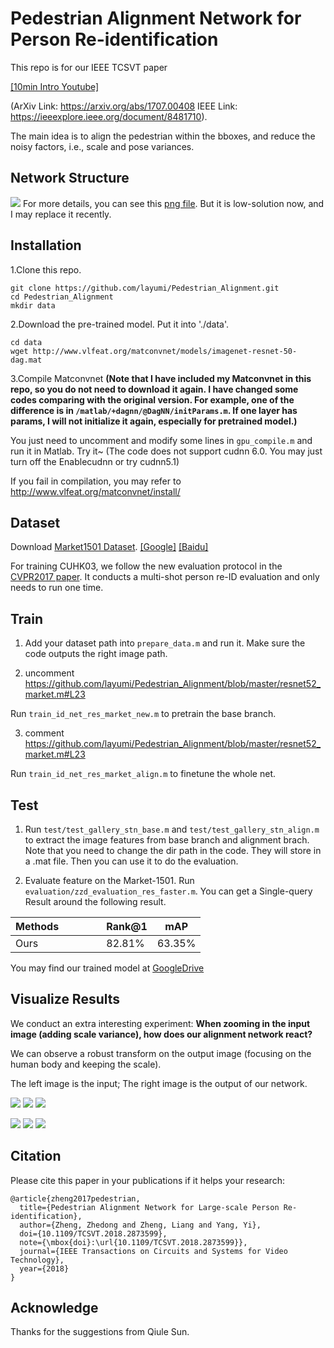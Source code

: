 # Pedestrian Alignment Network for Person Re-identification

This repo is for our IEEE TCSVT paper 

[[10min Intro Youtube]](https://www.youtube.com/watch?v=OJR43TzS3a8&t=41s&ab_channel=IEEETransonCircuits%26SystemforVideoTech)

(ArXiv Link: https://arxiv.org/abs/1707.00408 IEEE Link: https://ieeexplore.ieee.org/document/8481710). 

The main idea is to align the pedestrian within the bboxes, and reduce the noisy factors, i.e., scale and pose variances.

## Network Structure
![](https://github.com/layumi/Pedestrian_Alignment/blob/master/fig2.jpg)
For more details, you can see this [png file](https://raw.githubusercontent.com/layumi/Pedestrian_Alignment/master/PAN.png). But it is low-solution now, and I may replace it recently.

## Installation
1.Clone this repo.

    git clone https://github.com/layumi/Pedestrian_Alignment.git
    cd Pedestrian_Alignment
    mkdir data

2.Download the pre-trained model. Put it into './data'.

    cd data
    wget http://www.vlfeat.org/matconvnet/models/imagenet-resnet-50-dag.mat
    
3.Compile Matconvnet
**(Note that I have included my Matconvnet in this repo, so you do not need to download it again. I have changed some codes comparing with the original version. For example, one of the difference is in `/matlab/+dagnn/@DagNN/initParams.m`. If one layer has params, I will not initialize it again, especially for pretrained model.)**

You just need to uncomment and modify some lines in `gpu_compile.m` and run it in Matlab. Try it~
(The code does not support cudnn 6.0. You may just turn off the Enablecudnn or try cudnn5.1)

If you fail in compilation, you may refer to http://www.vlfeat.org/matconvnet/install/
    
## Dataset
Download [Market1501 Dataset](http://www.liangzheng.org/Project/project_reid.html). [[Google]](https://drive.google.com/file/d/0B8-rUzbwVRk0c054eEozWG9COHM/view) [[Baidu]](https://pan.baidu.com/s/1ntIi2Op)

For training CUHK03, we follow the new evaluation protocol in the [CVPR2017 paper](https://github.com/zhunzhong07/person-re-ranking). It conducts a multi-shot person re-ID evaluation and only needs to run one time.

## Train
1. Add your dataset path into `prepare_data.m` and run it. Make sure the code outputs the right image path.

2. uncomment https://github.com/layumi/Pedestrian_Alignment/blob/master/resnet52_market.m#L23 

Run `train_id_net_res_market_new.m` to pretrain the base branch.

3. comment https://github.com/layumi/Pedestrian_Alignment/blob/master/resnet52_market.m#L23 

Run `train_id_net_res_market_align.m` to finetune the whole net.

## Test
1. Run `test/test_gallery_stn_base.m` and `test/test_gallery_stn_align.m` to extract the image features from base branch and alignment brach. Note that you need to change the dir path in the code. They will store in a .mat file. Then you can use it to do the evaluation.

2. Evaluate feature on the Market-1501. Run `evaluation/zzd_evaluation_res_faster.m`. You can get a Single-query Result around the following result.

| Methods               | Rank@1 | mAP    | 
| --------              | -----  | ----   | 
| Ours           | 82.81% | 63.35% | 

You may find our trained model at [GoogleDrive](https://drive.google.com/open?id=1X09jnURIicQk7ivHjVkq55NHPB86hQT0)
## Visualize Results
We conduct an extra interesting experiment:
**When zooming in the input image (adding scale variance), how does our alignment network react?**

We can observe a robust transform on the output image (focusing on the human body and keeping the scale).

The left image is the input; The right image is the output of our network.

![](https://github.com/layumi/Person_re-ID_stn/blob/master/gif/0018_c4s1_002351_02_zoomin.gif)
    ![](https://github.com/layumi/Person_re-ID_stn/blob/master/gif/0153_c4s1_026076_03_zoomin.gif)
    ![](https://github.com/layumi/Pedestrian_Alignment/blob/master/gif/0520_c4s3_001373_03_zoomin.gif)


![](https://github.com/layumi/Pedestrian_Alignment/blob/master/gif/0520_c5s1_143995_06_zoomin.gif)
    ![](https://github.com/layumi/Pedestrian_Alignment/blob/master/gif/0345_c6s1_079326_07_zoomin.gif)
    ![](https://github.com/layumi/Pedestrian_Alignment/blob/master/gif/0153_c4s1_025451_01_zoomin.gif)

## Citation
Please cite this paper in your publications if it helps your research:
```
@article{zheng2017pedestrian,
  title={Pedestrian Alignment Network for Large-scale Person Re-identification},
  author={Zheng, Zhedong and Zheng, Liang and Yang, Yi},
  doi={10.1109/TCSVT.2018.2873599},
  note={\mbox{doi}:\url{10.1109/TCSVT.2018.2873599}},
  journal={IEEE Transactions on Circuits and Systems for Video Technology},
  year={2018}
}
```

## Acknowledge
Thanks for the suggestions from Qiule Sun.
